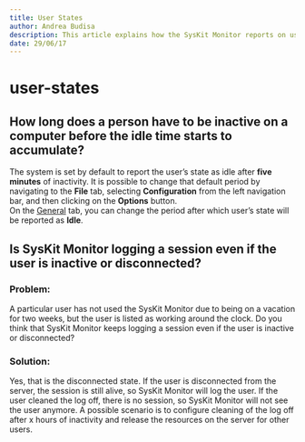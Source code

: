 ```yaml
---
title: User States
author: Andrea Budisa
description: This article explains how the SysKit Monitor reports on user states.
date: 29/06/17
---
```


# user-states

## How long does a person have to be inactive on a computer before the idle time starts to accumulate?

The system is set by default to report the user’s state as idle after **five minutes** of inactivity. It is possible to change that default period by navigating to the **File** tab, selecting **Configuration** from the left navigation bar, and then clicking on the **Options** button.  
On the [General](user-states.md#internal/get-to-know-syskit-monitor/backstage-screen/configuration/options) tab, you can change the period after which user’s state will be reported as **Idle**.

## Is SysKit Monitor logging a session even if the user is inactive or disconnected?

### Problem:

A particular user has not used the SysKit Monitor due to being on a vacation for two weeks, but the user is listed as working around the clock. Do you think that SysKit Monitor keeps logging a session even if the user is inactive or disconnected?

### Solution:

Yes, that is the disconnected state. If the user is disconnected from the server, the session is still alive, so SysKit Monitor will log the user. If the user cleaned the log off, there is no session, so SysKit Monitor will not see the user anymore. A possible scenario is to configure cleaning of the log off after x hours of inactivity and release the resources on the server for other users.

